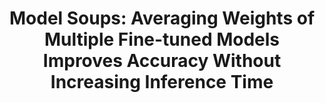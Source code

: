 ---
title: "Model Soups: Averaging Weights of Multiple Fine-tuned Models Improves Accuracy Without Increasing Inference Time"
link: "https://arxiv.org/abs/2203.05482"
authors:
  - name: Hongseok Namkoong
  - name: Mitchell Wortsman
    url: https://mitchellnw.github.io/
  - name: Gabriel Ilharco
    url: https://gabrielilharco.com/
  - name: Samir Yitzhak Gadre
    url: https://sagadre.github.io/
  - name: Rebecca Roelofs
    url: https://scholar.google.com/citations?user=FR8zF_4AAAAJ&hl=en/
  - name: Raphael Gontijo Lopes
    url: https://raphagl.com/
  - name: Ari Morcos
    url: https://www.arimorcos.com/
  - name: Hongseok Namkoong
  - name: Ali Farhadi
    url: https://homes.cs.washington.edu/~ali/
  - name:  Yair Carmon
    url: https://www.cs.tau.ac.il/~ycarmon/
  - name:  Simon Kornblith
    url: https://scholar.google.com/citations?user=1O3RPmsAAAAJ&hl=en
  - name:  Ludwig Schmidt
    url: https://people.csail.mit.edu/ludwigs/

year: 2022
url_code: https://github.com/mlfoundations/model-soups

# Publication name and optional abbreviated publication name.
publication: "International Conference on Machine Learning (ICML)"
publication_short: ""
---